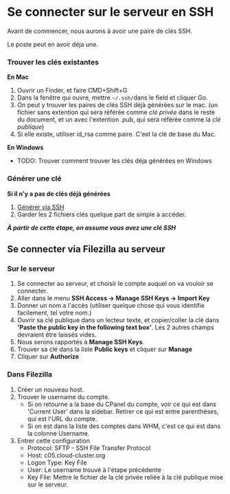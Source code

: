 # Se connecter sur le serveur en SSH #

Avant de commencer, nous aurons à avoir une paire de clés SSH.

Le poste peut en avoir déja une.

### Trouver les clés existantes ###
**En Mac**
1. Ouvrir un Finder, et faire CMD+Shift+G
2. Dans la fenêtre qui ouvre, mettre `~/.ssh/`dans le field et cliquer Go.
3. On peut y trouver les paires de clés SSH déjà générées sur le mac. (un fichier sans extention qui sera référée comme *clé privée* dans le reste du document, et un avec l'extention .pub, qui sera référée comme la *clé publique*)
4. Si elle existe, utiliser id_rsa comme paire. C'est la clé de base du Mac.

**En Windows**
- TODO: Trouver comment trouver les clés déja générées en Windows

### Générer une clé ###
**Si il n'y a pas de clés déjà générées**

1. [Générer via SSH](https://www.ssh.com/ssh/keygen/)
2. Garder les 2 fichiers clés quelque part de simple à accéder.

***À partir de cette étape, on assume vous avez une clé SSH***

## Se connecter via Filezilla au serveur ##

### Sur le serveur ###
1. Se connecter au serveur, et choisir le compte auquel on va vouloir se connecter.
2. Aller dans le menu **SSH Access -> Manage SSH Keys -> Import Key**
3. Donner un nom a l'accès (utiliser quelque chose qui vous identifie facilement, tel votre nom.)
4. Ouvrir sa clé publique dans un lecteur texte, et copier/coller la clé dans **'Paste the public key in the following text box'**. Les 2 autres champs devraient être laissés vides.
5. Nous serons rapportés à **Manage SSH Keys**.
6. Trouver sa clé dans la liste **Public keys** et cliquer sur **Manage**
7. Cliquer sur **Authorize**

### Dans Filezilla ###
1. Créer un nouveau host.
2. Trouver le username du compte.
   - Si on retourne a la base du CPanel du compte, voir ce qui est dans 'Current User' dans la sidebar. Retirer ce qui est entre parenthèses, qui est l'URL du compte.
   - Si on est dans la liste des comptes dans WHM, c'est ce qui est dans la colonne Username.
3. Entrer cette configuration
   - Protocol: SFTP - SSH File Transfer Protocol
   - Host: c05.cloud-cluster.org
   - Logon Type: Key File
   - User: Le username trouvé à l'étape précédente
   - Key File: Mettre le fichier de la clé privée reliée à la clé publique mise sur le serveur.